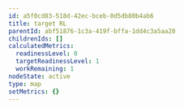 ```yaml
---
id: a5f0cd83-518d-42ec-bceb-0d5db80b4ab6
title: target RL
parentId: abf51876-1c3a-419f-bffa-1dd4c3a5aa20
childrenIds: []
calculatedMetrics:
  readinessLevel: 0
  targetReadinessLevel: 1
  workRemaining: 1
nodeState: active
type: map
setMetrics: {}
---
```

